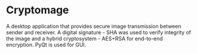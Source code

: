 # Cryptomage

  A desktop application that provides secure image transmission between sender and receiver. A digital signature - SHA was used to verify integrity of the image and a hybrid cryptosystem - AES+RSA for
end-to-end encryption. PyQt is used for GUI.
